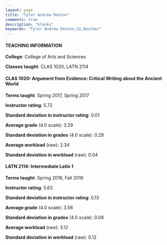 ```yaml
---
layout: page
title: "Tyler Andrew Denton" 
comments: true
description: "blanks"
keywords: "Tyler Andrew Denton,CU,Boulder"
---
```

<head>
<script src="https://ajax.googleapis.com/ajax/libs/jquery/2.1.3/jquery.min.js"></script>
<script src="https://dl.dropboxusercontent.com/s/pc42nxpaw1ea4o9/highcharts.js?dl=0"></script>
<!-- <script src="../assets/js/highcharts.js"></script> -->
<style type="text/css">@font-face {
	font-family: "Bebas Neue";
	src: url(https://www.filehosting.org/file/details/544349/BebasNeue Regular.otf) format("opentype");
	}
	h1.Bebas { 
		font-family: "Bebas Neue", Verdana, Tahoma;
	}
</style>
</head>
	   
#### TEACHING INFORMATION

**College**: College of Arts and Sciences

**Classes taught**: CLAS 1020, LATN 2114

#### CLAS 1020: Argument from Evidence: Critical Writing about the Ancient World

**Terms taught**: Spring 2017, Spring 2017

**Instructor rating**: 5.72

**Standard deviation in instructor rating**: 0.01

**Average grade** (4.0 scale): 3.29

**Standard deviation in grades** (4.0 scale): 0.29

**Average workload** (raw): 2.34

**Standard deviation in workload** (raw): 0.04

#### LATN 2114: Intermediate Latin 1

**Terms taught**: Spring 2016, Fall 2016

**Instructor rating**: 5.63

**Standard deviation in instructor rating**: 0.13

**Average grade** (4.0 scale): 3.56

**Standard deviation in grades** (4.0 scale): 0.08

**Average workload** (raw): 3.12

**Standard deviation in workload** (raw): 0.12

